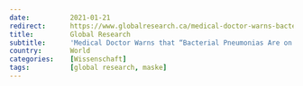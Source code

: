 ```yaml
---
date:          2021-01-21
redirect:      https://www.globalresearch.ca/medical-doctor-warns-bacterial-pneumonias-rise-mask-wearing/5725848
title:         Global Research
subtitle:      'Medical Doctor Warns that “Bacterial Pneumonias Are on the Rise” from Mask Wearing'
country:       World
categories:    [Wissenschaft]
tags:          [global research, maske]
---
```

